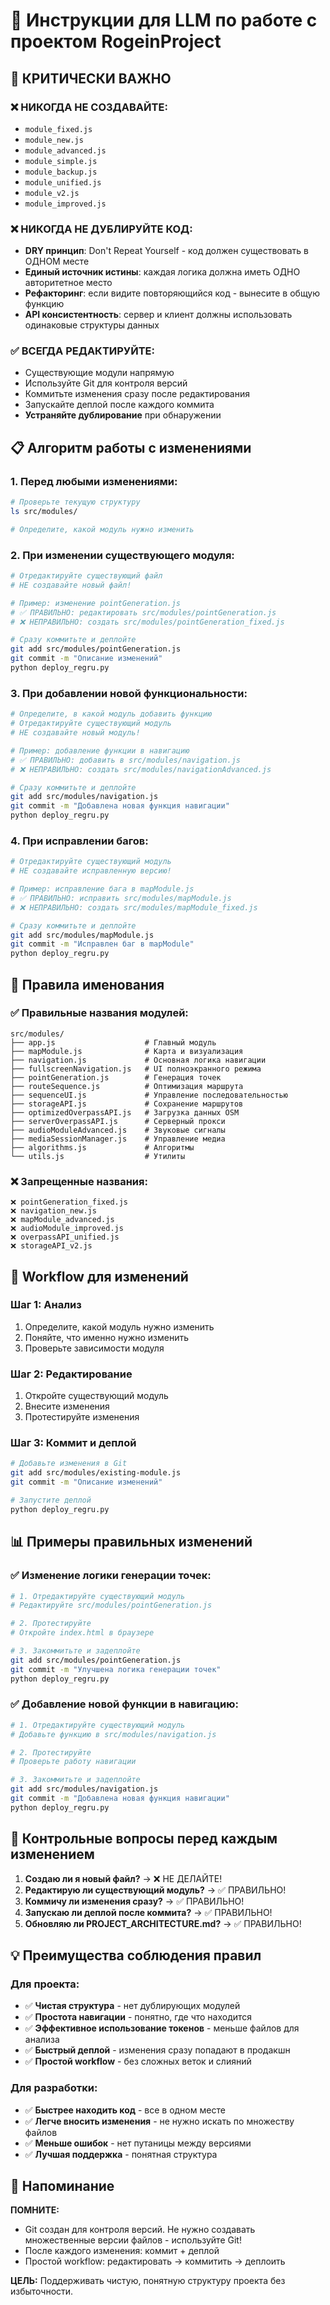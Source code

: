 # 🤖 Инструкции для LLM по работе с проектом RogeinProject

## 🚨 КРИТИЧЕСКИ ВАЖНО

### ❌ НИКОГДА НЕ СОЗДАВАЙТЕ:
- `module_fixed.js`
- `module_new.js` 
- `module_advanced.js`
- `module_simple.js`
- `module_backup.js`
- `module_unified.js`
- `module_v2.js`
- `module_improved.js`

### ❌ НИКОГДА НЕ ДУБЛИРУЙТЕ КОД:
- **DRY принцип**: Don't Repeat Yourself - код должен существовать в ОДНОМ месте
- **Единый источник истины**: каждая логика должна иметь ОДНО авторитетное место
- **Рефакторинг**: если видите повторяющийся код - вынесите в общую функцию
- **API консистентность**: сервер и клиент должны использовать одинаковые структуры данных

### ✅ ВСЕГДА РЕДАКТИРУЙТЕ:
- Существующие модули напрямую
- Используйте Git для контроля версий
- Коммитьте изменения сразу после редактирования
- Запускайте деплой после каждого коммита
- **Устраняйте дублирование** при обнаружении

## 📋 Алгоритм работы с изменениями

### 1. **Перед любыми изменениями:**
```bash
# Проверьте текущую структуру
ls src/modules/

# Определите, какой модуль нужно изменить
```

### 2. **При изменении существующего модуля:**
```bash
# Отредактируйте существующий файл
# НЕ создавайте новый файл!

# Пример: изменение pointGeneration.js
# ✅ ПРАВИЛЬНО: редактировать src/modules/pointGeneration.js
# ❌ НЕПРАВИЛЬНО: создать src/modules/pointGeneration_fixed.js

# Сразу коммитьте и деплойте
git add src/modules/pointGeneration.js
git commit -m "Описание изменений"
python deploy_regru.py
```

### 3. **При добавлении новой функциональности:**
```bash
# Определите, в какой модуль добавить функцию
# Отредактируйте существующий модуль
# НЕ создавайте новый модуль!

# Пример: добавление функции в навигацию
# ✅ ПРАВИЛЬНО: добавить в src/modules/navigation.js
# ❌ НЕПРАВИЛЬНО: создать src/modules/navigationAdvanced.js

# Сразу коммитьте и деплойте
git add src/modules/navigation.js
git commit -m "Добавлена новая функция навигации"
python deploy_regru.py
```

### 4. **При исправлении багов:**
```bash
# Отредактируйте существующий модуль
# НЕ создавайте исправленную версию!

# Пример: исправление бага в mapModule.js
# ✅ ПРАВИЛЬНО: исправить src/modules/mapModule.js
# ❌ НЕПРАВИЛЬНО: создать src/modules/mapModule_fixed.js

# Сразу коммитьте и деплойте
git add src/modules/mapModule.js
git commit -m "Исправлен баг в mapModule"
python deploy_regru.py
```

## 🎯 Правила именования

### ✅ Правильные названия модулей:
```
src/modules/
├── app.js                    # Главный модуль
├── mapModule.js              # Карта и визуализация
├── navigation.js             # Основная логика навигации
├── fullscreenNavigation.js   # UI полноэкранного режима
├── pointGeneration.js        # Генерация точек
├── routeSequence.js          # Оптимизация маршрута
├── sequenceUI.js             # Управление последовательностью
├── storageAPI.js             # Сохранение маршрутов
├── optimizedOverpassAPI.js   # Загрузка данных OSM
├── serverOverpassAPI.js      # Серверный прокси
├── audioModuleAdvanced.js    # Звуковые сигналы
├── mediaSessionManager.js    # Управление медиа
├── algorithms.js             # Алгоритмы
└── utils.js                  # Утилиты
```

### ❌ Запрещенные названия:
```
❌ pointGeneration_fixed.js
❌ navigation_new.js
❌ mapModule_advanced.js
❌ audioModule_improved.js
❌ overpassAPI_unified.js
❌ storageAPI_v2.js
```

## 🔧 Workflow для изменений

### Шаг 1: Анализ
1. Определите, какой модуль нужно изменить
2. Поняйте, что именно нужно изменить
3. Проверьте зависимости модуля

### Шаг 2: Редактирование
1. Откройте существующий модуль
2. Внесите изменения
3. Протестируйте изменения

### Шаг 3: Коммит и деплой
```bash
# Добавьте изменения в Git
git add src/modules/existing-module.js
git commit -m "Описание изменений"

# Запустите деплой
python deploy_regru.py
```

## 📊 Примеры правильных изменений

### ✅ Изменение логики генерации точек:
```bash
# 1. Отредактируйте существующий модуль
# Редактируйте src/modules/pointGeneration.js

# 2. Протестируйте
# Откройте index.html в браузере

# 3. Закоммитьте и задеплойте
git add src/modules/pointGeneration.js
git commit -m "Улучшена логика генерации точек"
python deploy_regru.py
```

### ✅ Добавление новой функции в навигацию:
```bash
# 1. Отредактируйте существующий модуль
# Добавьте функцию в src/modules/navigation.js

# 2. Протестируйте
# Проверьте работу навигации

# 3. Закоммитьте и задеплойте
git add src/modules/navigation.js
git commit -m "Добавлена новая функция навигации"
python deploy_regru.py
```

## 🚨 Контрольные вопросы перед каждым изменением

1. **Создаю ли я новый файл?** → ❌ НЕ ДЕЛАЙТЕ!
2. **Редактирую ли существующий модуль?** → ✅ ПРАВИЛЬНО!
3. **Коммичу ли изменения сразу?** → ✅ ПРАВИЛЬНО!
4. **Запускаю ли деплой после коммита?** → ✅ ПРАВИЛЬНО!
5. **Обновляю ли PROJECT_ARCHITECTURE.md?** → ✅ ПРАВИЛЬНО!

## 💡 Преимущества соблюдения правил

### Для проекта:
- ✅ **Чистая структура** - нет дублирующих модулей
- ✅ **Простота навигации** - понятно, где что находится
- ✅ **Эффективное использование токенов** - меньше файлов для анализа
- ✅ **Быстрый деплой** - изменения сразу попадают в продакшн
- ✅ **Простой workflow** - без сложных веток и слияний

### Для разработки:
- ✅ **Быстрее находить код** - все в одном месте
- ✅ **Легче вносить изменения** - не нужно искать по множеству файлов
- ✅ **Меньше ошибок** - нет путаницы между версиями
- ✅ **Лучшая поддержка** - понятная структура

## 📝 Напоминание

**ПОМНИТЕ:** 
- Git создан для контроля версий. Не нужно создавать множественные версии файлов - используйте Git!
- После каждого изменения: коммит + деплой
- Простой workflow: редактировать → коммитить → деплоить

**ЦЕЛЬ:** Поддерживать чистую, понятную структуру проекта без избыточности.
